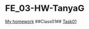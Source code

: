 # FE_03-HW-TanyaG
[My homework](https://github.com/gortatushka/FE_03-HW-TanyaG.git)
##Class01##
[Task01](class01/Task01/)
